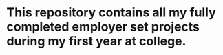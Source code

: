 # This repository contains all my fully completed employer set projects during my first year at college.

